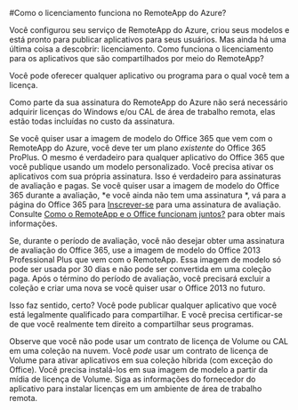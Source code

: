 ﻿<properties title="Azure RemoteApp licensing" pageTitle="Licenciamento do RemoteApp do Azure" description="Saiba mais sobre o licenciamento do RemoteApp do Azure" metaKeywords="" services="" solutions="" documentationCenter="" authors="elizapo"  />

<tags ms.service="remoteapp" ms.workload="tbd" ms.tgt_pltfrm="na" ms.devlang="na" ms.topic="article" ms.date="12/12/2014" ms.author="elizapo" />

#Como o licenciamento funciona no RemoteApp do Azure?


Você configurou seu serviço de RemoteApp do Azure, criou seus modelos e está pronto para publicar aplicativos para seus usuários. Mas ainda há uma última coisa a descobrir: licenciamento. Como funciona o licenciamento para os aplicativos que são compartilhados por meio do RemoteApp?

Você pode oferecer qualquer aplicativo ou programa para o qual você tem a licença. 

Como parte da sua assinatura do RemoteApp do Azure não será necessário adquirir licenças do Windows e/ou CAL de área de trabalho remota, elas estão todas incluídas no custo da assinatura.

Se você quiser usar a imagem de modelo do Office 365 que vem com o RemoteApp do Azure, você deve ter um plano *existente* do Office 365 ProPlus. O mesmo é verdadeiro para qualquer aplicativo do Office 365 que você publique usando um modelo personalizado. Você precisa ativar os aplicativos com sua própria assinatura. Isso é verdadeiro para assinaturas de avaliação e pagas. Se você quiser usar a imagem de modelo do Office 365 durante a avaliação, *e você ainda não tem uma assinatura *, vá para a página do Office 365 para [Inscrever-se](https://go.microsoft.com/fwlink/p/?LinkID=403802) para uma assinatura de avaliação. Consulte [Como o RemoteApp e o Office funcionam juntos?](http://azure.microsoft.com/pt-br/documentation/articles/remoteapp-o365/) para obter mais informações.

Se, durante o período de avaliação, você não desejar obter uma assinatura de avaliação do Office 365, use a imagem de modelo do Office 2013 Professional Plus que vem com o RemoteApp. Essa imagem de modelo só pode ser usada por 30 dias e não pode ser convertida em uma coleção paga. Após o término do período de avaliação, você precisará excluir a coleção e criar uma nova se você quiser usar o Office 2013 no futuro.  

Isso faz sentido, certo? Você pode publicar qualquer aplicativo que você está legalmente qualificado para compartilhar. E você precisa certificar-se de que você realmente tem direito a compartilhar seus programas.

Observe que você não pode usar um contrato de licença de Volume ou CAL em uma coleção na nuvem. Você *pode* usar um contrato de licença de Volume para ativar aplicativos em sua coleção híbrida (com exceção do Office). Você precisa instalá-los em sua imagem de modelo a partir da mídia de licença de Volume. Siga as informações do fornecedor do aplicativo para instalar licenças em um ambiente de área de trabalho remota.

<!--HONumber=35.2-->
